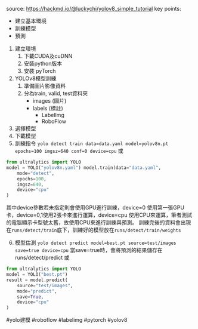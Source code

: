 source: 
https://hackmd.io/@luckychi/yolov8_simple_tutorial
key points:
* 建立基本環境
* 訓練模型
* 預測

1. 建立環境
	1. 下載CUDA及cuDNN
	2. 安裝python版本
	3. 安裝 pyTorch
2. YOLOv8模型訓練
	1. 準備圖片影像資料
	2. 分為train, valid, test資料夾
		* images (圖片)
		* labels (標註)
			* LabelImg
			* RoboFlow
3. 選擇模型
4. 下載模型
5. 訓練指令
`yolo detect train data=data.yaml model=yolov8n.pt epochs=100 imgsz=640 conf=0 device=cpu`
或
```python
from ultralytics import YOLO 
model = YOLO("yolov8n.yaml") model.train(data="data.yaml", 
	mode="detect", 
	epochs=100, 
	imgsz=640, 
	device="cpu"
)
```

其中device參數若未指定則會使用GPU進行訓練，device=0 使用第一張GPU卡，device=0,1使用2張卡來進行運算，device=cpu 使用CPU來運算，筆者測試的電腦顯示卡型號太舊，故使用CPU來進行訓練與預測。
訓練完後的資料會出現在`runs/detect/train`底下，訓練好的模型放在`runs/detect/train/weights`

6. 模型估測
`yolo detect predict model=best.pt source=test/images save=true device=cpu`
當save=true時，會將預測的結果儲存在runs/detect/predict
或
```python
from ultralytics import YOLO 
model = YOLO("best.pt") 
result = model.predict( 
	source="test/images", 
	mode="predict", 
	save=True, 
	device="cpu" 
)
```

#yolo建模 #roboflow #labelimg #pytorch #yolov8